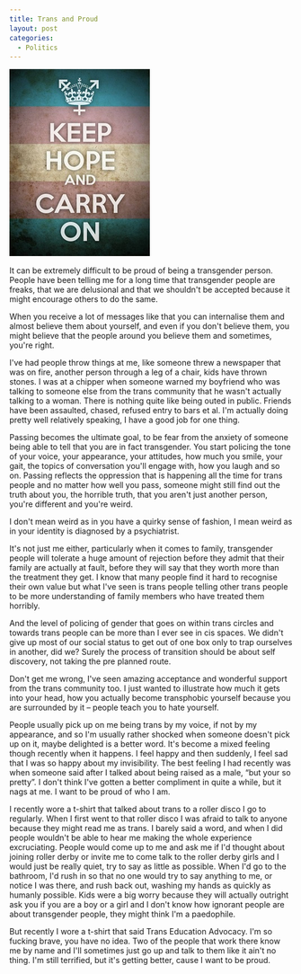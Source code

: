 ```yaml
---
title: Trans and Proud
layout: post
categories:
  - Politics
---
```

![](/assets/images/2014/transandproud.jpg)

It can be extremely difficult to be proud of being a transgender person. People have been telling me for a long time that transgender people are freaks, that we are delusional and that we shouldn't be accepted because it might encourage others to do the same.

When you receive a lot of messages like that you can internalise them and almost believe them about yourself, and even if you don't believe them, you might believe that the people around you believe them and sometimes, you're right.<!-- more -->

I've had people throw things at me, like someone threw a newspaper that was on fire, another person through a leg of a chair, kids have thrown stones. I was at a chipper when someone warned my boyfriend who was talking to someone else from the trans community that he wasn't actually talking to a woman. There is nothing quite like being outed in public. Friends have been assaulted, chased, refused entry to bars et al. I'm actually doing pretty well relatively speaking, I have a good job for one thing.

Passing becomes the ultimate goal, to be fear from the anxiety of someone being able to tell that you are in fact transgender. You start policing the tone of your voice, your appearance, your attitudes, how much you smile, your gait, the topics of conversation you'll engage with, how you laugh and so on. Passing reflects the oppression that is happening all the time for trans people and no matter how well you pass, someone might still find out the truth about you, the horrible truth, that you aren't just another person, you're different and you're weird.

I don't mean weird as in you have a quirky sense of fashion, I mean weird as in your identity is diagnosed by a psychiatrist.

It's not just me either, particularly when it comes to family, transgender people will tolerate a huge amount of rejection before they admit that their family are actually at fault, before they will say that they worth more than the treatment they get. I know that many people find it hard to recognise their own value but what I've seen is trans people telling other trans people to be more understanding of family members who have treated them horribly.

And the level of policing of gender that goes on within trans circles and towards trans people can be more than I ever see in cis spaces. We didn't give up most of our social status to get out of one box only to trap ourselves in another, did we? Surely the process of transition should be about self discovery, not taking the pre planned route.

Don't get me wrong, I've seen amazing acceptance and wonderful support from the trans community too. I just wanted to illustrate how much it gets into your head, how you actually become transphobic yourself because you are surrounded by it &#8211; people teach you to hate yourself.

People usually pick up on me being trans by my voice, if not by my appearance, and so I'm usually rather shocked when someone doesn't pick up on it, maybe delighted is a better word. It's become a mixed feeling though recently when it happens. I feel happy and then suddenly, I feel sad that I was so happy about my invisibility. The best feeling I had recently was when someone said after I talked about being raised as a male, “but your so pretty”. I don't think I've gotten a better compliment in quite a while, but it nags at me. I want to be proud of who I am.

I recently wore a t-shirt that talked about trans to a roller disco I go to regularly. When I first went to that roller disco I was afraid to talk to anyone because they might read me as trans. I barely said a word, and when I did people wouldn't be able to hear me making the whole experience excruciating. People would come up to me and ask me if I'd thought about joining roller derby or invite me to come talk to the roller derby girls and I would just be really quiet, try to say as little as possible. When I'd go to the bathroom, I'd rush in so that no one would try to say anything to me, or notice I was there, and rush back out, washing my hands as quickly as humanly possible. Kids were a big worry because they will actually outright ask you if you are a boy or a girl and I don't know how ignorant people are about transgender people, they might think I'm a paedophile.

But recently I wore a t-shirt that said Trans Education Advocacy. I'm so fucking brave, you have no idea. Two of the people that work there know me by name and I'll sometimes just go up and talk to them like it ain't no thing. I'm still terrified, but it's getting better, cause I want to be proud.
